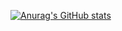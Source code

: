 [![Anurag's GitHub stats](https://github-readme-stats.vercel.app/api?username=benedettapacilli&count_private=true&show_icons=true&theme=panda)](https://github.com/anuraghazra/github-readme-stats)

